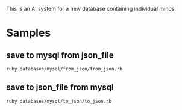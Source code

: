 This is an AI system for a new database containing individual minds.

# Samples

## save to mysql from json_file

```
ruby databases/mysql/from_json/from_json.rb
```

## save to json_file from mysql

```
ruby databases/mysql/to_json/to_json.rb
```
